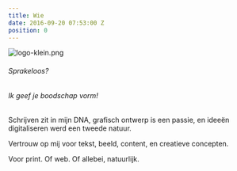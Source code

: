 ```yaml
---
title: Wie
date: 2016-09-20 07:53:00 Z
position: 0
---
```


![logo-klein.png](/uploads/logo-klein.png)
###### Sprakeloos? 
###### Ik geef je boodschap vorm!

Schrijven zit in mijn DNA, grafisch ontwerp is een passie, en ideeën digitaliseren werd een tweede natuur. 

Vertrouw op mij voor tekst, beeld, content, en creatieve concepten. 

Voor print. Of web. Of allebei, natuurlijk.

